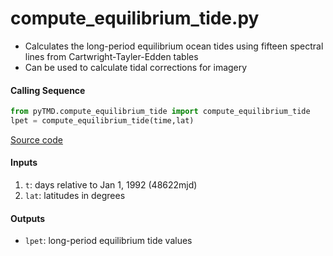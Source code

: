 compute_equilibrium_tide.py
===========================

 - Calculates the long-period equilibrium ocean tides using fifteen spectral lines from Cartwright-Tayler-Edden tables
 - Can be used to calculate tidal corrections for imagery  

#### Calling Sequence
```python
from pyTMD.compute_equilibrium_tide import compute_equilibrium_tide
lpet = compute_equilibrium_tide(time,lat)
```
[Source code](https://github.com/tsutterley/pyTMD/blob/main/pyTMD/compute_equilibrium_tide.py)

#### Inputs
 1. `t`: days relative to Jan 1, 1992 (48622mjd)
 2. `lat`: latitudes in degrees

#### Outputs
 - `lpet`: long-period equilibrium tide values

